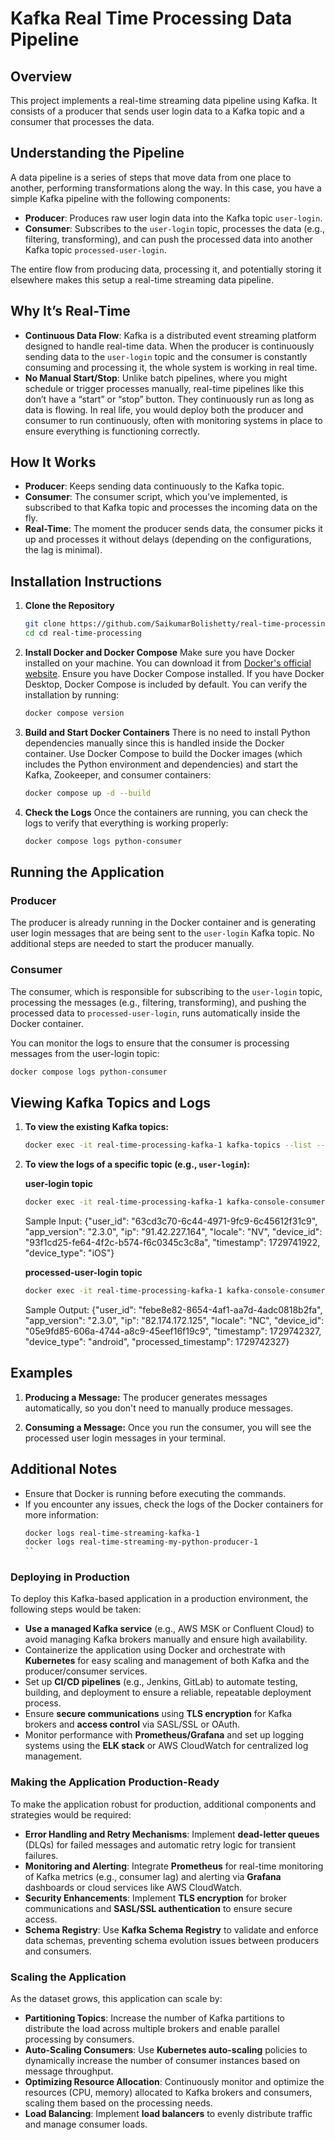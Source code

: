 
# Kafka Real Time Processing Data Pipeline

## Overview
This project implements a real-time streaming data pipeline using Kafka. It consists of a producer that sends user login data to a Kafka topic and a consumer that processes the data.

## Understanding the Pipeline
A data pipeline is a series of steps that move data from one place to another, performing transformations along the way. In this case, you have a simple Kafka pipeline with the following components:
- **Producer**: Produces raw user login data into the Kafka topic `user-login`.
- **Consumer**: Subscribes to the `user-login` topic, processes the data (e.g., filtering, transforming), and can push the processed data into another Kafka topic `processed-user-login`.

The entire flow from producing data, processing it, and potentially storing it elsewhere makes this setup a real-time streaming data pipeline.

## Why It’s Real-Time
- **Continuous Data Flow**: Kafka is a distributed event streaming platform designed to handle real-time data. When the producer is continuously sending data to the `user-login` topic and the consumer is constantly consuming and processing it, the whole system is working in real time.
- **No Manual Start/Stop**: Unlike batch pipelines, where you might schedule or trigger processes manually, real-time pipelines like this don’t have a “start” or “stop” button. They continuously run as long as data is flowing. In real life, you would deploy both the producer and consumer to run continuously, often with monitoring systems in place to ensure everything is functioning correctly.

## How It Works
- **Producer**: Keeps sending data continuously to the Kafka topic.
- **Consumer**: The consumer script, which you've implemented, is subscribed to that Kafka topic and processes the incoming data on the fly.
- **Real-Time**: The moment the producer sends data, the consumer picks it up and processes it without delays (depending on the configurations, the lag is minimal).


## Installation Instructions
1. **Clone the Repository**
   ```bash
   git clone https://github.com/SaikumarBolishetty/real-time-processing.git
   cd cd real-time-processing
   ```

2. **Install Docker and Docker Compose**
   Make sure you have Docker installed on your machine. You can download it from [Docker's official website](https://www.docker.com/get-started).
   Ensure you have Docker Compose installed. If you have Docker Desktop, Docker Compose is included by default. You can verify the installation by running:
   ```bash
   docker compose version
   ```

3. **Build and Start Docker Containers**
   There is no need to install Python dependencies manually since this is handled inside the Docker container. Use Docker Compose to build the Docker images (which includes the Python environment and dependencies) and start the Kafka, Zookeeper, and consumer containers:
   ```bash
   docker compose up -d --build
   ```
4. **Check the Logs**
   Once the containers are running, you can check the logs to verify that everything is working properly:
   ```bash
   docker compose logs python-consumer
   ```

## Running the Application
### Producer
The producer is already running in the Docker container and is generating user login messages that are being sent to the `user-login` Kafka topic. No additional steps are needed to start the producer manually.

### Consumer
The consumer, which is responsible for subscribing to the `user-login` topic, processing the messages (e.g., filtering, transforming), and pushing the processed data to `processed-user-login`, runs automatically inside the Docker container.

You can monitor the logs to ensure that the consumer is processing messages from the user-login topic:
```bash
docker compose logs python-consumer
```

## Viewing Kafka Topics and Logs
1. **To view the existing Kafka topics:**
   ```bash
   docker exec -it real-time-processing-kafka-1 kafka-topics --list --bootstrap-server kafka:9092
   ```

2. **To view the logs of a specific topic (e.g., `user-login`):**

   **user-login topic**
   ```bash
   docker exec -it real-time-processing-kafka-1 kafka-console-consumer --topic user-login --from-beginning --bootstrap-server kafka:9092
   ```
   Sample Input: {"user_id": "63cd3c70-6c44-4971-9fc9-6c45612f31c9", "app_version": "2.3.0", "ip": "91.42.227.164", "locale": "NV", "device_id": "93f1cd25-fe64-4f2c-b574-f6c0345c3c8a", "timestamp": 1729741922, "device_type": "iOS"}

   **processed-user-login topic**
   ```bash
   docker exec -it real-time-processing-kafka-1 kafka-console-consumer --topic user-login --from-beginning --bootstrap-server kafka:9092
   ```
   Sample Output: {"user_id": "febe8e82-8654-4af1-aa7d-4adc0818b2fa", "app_version": "2.3.0", "ip": "82.174.172.125", "locale": "NC", "device_id": "05e9fd85-606a-4744-a8c9-45eef16f19c9", "timestamp": 1729742327, "device_type": "android", "processed_timestamp": 1729742327}

## Examples
1. **Producing a Message:**
   The producer generates messages automatically, so you don't need to manually produce messages.

2. **Consuming a Message:**
   Once you run the consumer, you will see the processed user login messages in your terminal.

## Additional Notes
- Ensure that Docker is running before executing the commands.
- If you encounter any issues, check the logs of the Docker containers for more information:
   ```bash
   docker logs real-time-streaming-kafka-1
   docker logs real-time-streaming-my-python-producer-1
   ``
   
### Deploying in Production
To deploy this Kafka-based application in a production environment, the following steps would be taken:
- **Use a managed Kafka service** (e.g., AWS MSK or Confluent Cloud) to avoid managing Kafka brokers manually and ensure high availability.
- Containerize the application using Docker and orchestrate with **Kubernetes** for easy scaling and management of both Kafka and the producer/consumer services.
- Set up **CI/CD pipelines** (e.g., Jenkins, GitLab) to automate testing, building, and deployment to ensure a reliable, repeatable deployment process.
- Ensure **secure communications** using **TLS encryption** for Kafka brokers and **access control** via SASL/SSL or OAuth.
- Monitor performance with **Prometheus/Grafana** and set up logging systems using the **ELK stack** or AWS CloudWatch for centralized log management.

### Making the Application Production-Ready
To make the application robust for production, additional components and strategies would be required:
- **Error Handling and Retry Mechanisms**: Implement **dead-letter queues** (DLQs) for failed messages and automatic retry logic for transient failures.
- **Monitoring and Alerting**: Integrate **Prometheus** for real-time monitoring of Kafka metrics (e.g., consumer lag) and alerting via **Grafana** dashboards or cloud services like AWS CloudWatch.
- **Security Enhancements**: Implement **TLS encryption** for broker communications and **SASL/SSL authentication** to ensure secure access.
- **Schema Registry**: Use **Kafka Schema Registry** to validate and enforce data schemas, preventing schema evolution issues between producers and consumers.

### Scaling the Application
As the dataset grows, this application can scale by:
- **Partitioning Topics**: Increase the number of Kafka partitions to distribute the load across multiple brokers and enable parallel processing by consumers.
- **Auto-Scaling Consumers**: Use **Kubernetes auto-scaling** policies to dynamically increase the number of consumer instances based on message throughput.
- **Optimizing Resource Allocation**: Continuously monitor and optimize the resources (CPU, memory) allocated to Kafka brokers and consumers, scaling them based on the processing needs.
- **Load Balancing**: Implement **load balancers** to evenly distribute traffic and manage consumer loads.